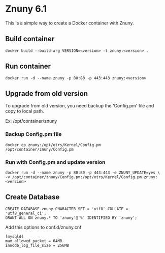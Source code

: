 # Znuny 6.1
This is a simple way to create a Docker container with Znuny.

## Build container
	docker build --build-arg VERSION=<version> -t znuny:<version> .

## Run container
	docker run -d --name znuny -p 80:80 -p 443:443 znuny:<version>

## Upgrade from old version
To upgrade from old version, you need backup the 'Config.pm' file and copy to local path.

Ex: /opt/container/znuny

### Backup Config.pm file
	docker cp znuny:/opt/otrs/Kernel/Config.pm /opt/container/znuny/Config.pm

### Run with Config.pm and update version
	docker run -d --name znuny -p 80:80 -p 443:443 -e ZNUNY_UPDATE=yes \
	-v /opt/container/znuny/Config.pm:/opt/otrs/Kernel/Config.pm znuny:<version>

## Create Database
	CREATE DATABASE znuny CHARACTER SET = 'utf8' COLLATE = 'utf8_general_ci';
	GRANT ALL ON znuny.* TO 'znuny'@'%' IDENTIFIED BY 'znuny';

Add this options to conf.d/znuny.cnf

	[mysqld]
	max_allowed_packet = 64MB
	innodb_log_file_size = 256MB
